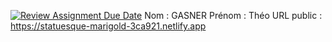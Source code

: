[![Review Assignment Due Date](https://classroom.github.com/assets/deadline-readme-button-24ddc0f5d75046c5622901739e7c5dd533143b0c8e959d652212380cedb1ea36.svg)](https://classroom.github.com/a/A7RgsI5R)
Nom : GASNER
Prénom : Théo
URL public : https://statuesque-marigold-3ca921.netlify.app
